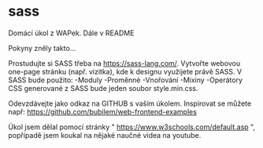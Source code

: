 # sass
Domácí úkol z WAPek. Dále v README

Pokyny zněly takto... 

Prostudujte si SASS třeba na https://sass-lang.com/.
Vytvořte webovou one-page stránku (např. vizitka), kde k designu využijete právě SASS.
V SASS bude použito:
  -Moduly
  -Proměnné
  -Vnořování
  -Mixiny
  -Operátory
CSS generované z SASS bude jeden soubor style.min.css.

Odevzdávejte jako odkaz na GITHUB s vaším úkolem.
Inspirovat se můžete např: https://github.com/bubilem/web-frontend-examples

Úkol jsem dělal pomocí stránky " https://www.w3schools.com/default.asp ", popřípadě jsem koukal na nějaké naučné videa na youtube.
